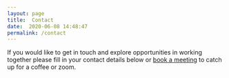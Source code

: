 ```yaml
---
layout: page
title:  Contact
date:  2020-06-08 14:48:47
permalink: /contact
---
```


If you would like to get in touch and explore opportunities in working together please fill in your contact details below or [book a meeting](https://meetings.hubspot.com/jmoxon) to catch up for a coffee or zoom.

<!-- Insert the hubspot form -->
<script charset="utf-8" type="text/javascript" src="//js.hsforms.net/forms/shell.js"></script>
<script>
  hbspt.forms.create({
	portalId: "7805952",
	formId: "7cc41f3f-588d-4f69-955a-2dbb3c50ee60"
});
</script>
